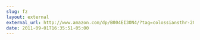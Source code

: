 ```yaml
---
slug: fz
layout: external
external_url: http://www.amazon.com/dp/B004EI3ON4/?tag=colossiansthr-20
date: 2011-09-01T16:35:51-05:00
---
```

